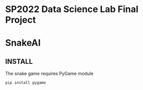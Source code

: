 # SP2022 Data Science Lab Final Project

# SnakeAI

## INSTALL
The snake game requires PyGame module
```python
pip install pygame
```